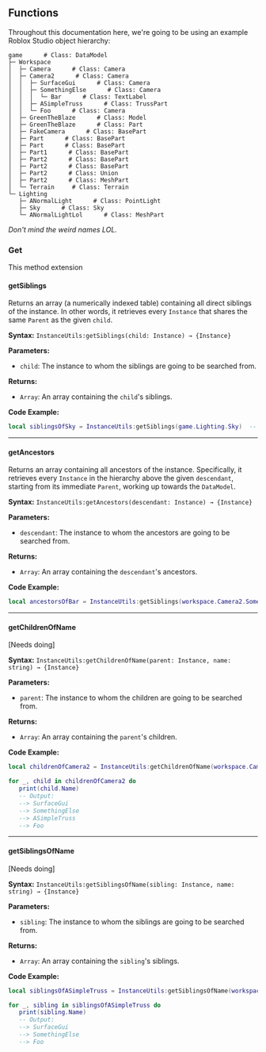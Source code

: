 ## Functions
Throughout this documentation here, we're going to be using an example Roblox Studio object hierarchy:
```
game      # Class: DataModel
├─ Workspace
│  ├─ Camera      # Class: Camera
│  ├─ Camera2      # Class: Camera
│  │  ├─ SurfaceGui      # Class: Camera
│  │  ├─ SomethingElse      # Class: Camera
│  │  │  └─ Bar      # Class: TextLabel
│  │  ├─ ASimpleTruss      # Class: TrussPart
│  │  └─ Foo      # Class: Camera
│  ├─ GreenTheBlaze      # Class: Model
│  ├─ GreenTheBlaze      # Class: Part
│  ├─ FakeCamera      # Class: BasePart
│  ├─ Part      # Class: BasePart
│  ├─ Part      # Class: BasePart
│  ├─ Part1      # Class: BasePart
│  ├─ Part2      # Class: BasePart
│  ├─ Part2      # Class: BasePart
│  ├─ Part2      # Class: Union
│  ├─ Part2      # Class: MeshPart
│  └─ Terrain     # Class: Terrain
└─ Lighting
   ├─ ANormalLight      # Class: PointLight
   ├─ Sky      # Class: Sky
   └─ ANormalLightLol      # Class: MeshPart
```
*Don't mind the weird names LOL.*

### Get
This method extension 

#### getSiblings
Returns an array (a numerically indexed table) containing all direct siblings of the instance. In other words, it retrieves every `Instance` that shares the same `Parent` as the given `child`.

**Syntax:** `InstanceUtils:getSiblings(child: Instance) → {Instance}`

**Parameters:**
* `child`: The instance to whom the siblings are going to be searched from.

**Returns:**
* `Array`: An array containing the `child`'s siblings.

**Code Example:**
```lua
local siblingsOfSky = InstanceUtils:getSiblings(game.Lighting.Sky)  -- Returns: { Lighting.ANormalLight, Lighting.ANormalLightLol }
```

----
#### getAncestors
Returns an array containing all ancestors of the instance. Specifically, it retrieves every `Instance` in the hierarchy above the given `descendant`, starting from its immediate `Parent`, working up towards the `DataModel`.

**Syntax:** `InstanceUtils:getAncestors(descendant: Instance) → {Instance}`

**Parameters:**
* `descendant`: The instance to whom the ancestors are going to be searched from.

**Returns:**
* `Array`: An array containing the `descendant`'s ancestors.

**Code Example:**
```lua
local ancestorsOfBar = InstanceUtils:getSiblings(workspace.Camera2.SomethingElse.Bar)  -- Returns: { workspace.Camera2.SomethingElse, workspace.Camera2, workspace, game }
```

----
#### getChildrenOfName
[Needs doing]

**Syntax:** `InstanceUtils:getChildrenOfName(parent: Instance, name: string) → {Instance}`

**Parameters:**
* `parent`: The instance to whom the children are going to be searched from.

**Returns:**
* `Array`: An array containing the `parent`'s children.

**Code Example:**
```lua
local childrenOfCamera2 = InstanceUtils:getChildrenOfName(workspace.Camera2)  -- Returns: { workspace.Camera2.SurfaceGui, workspace.Camera2.SomethingElse, workspace.Camera2.ASimpleTruss, workspace.Camera2.Foo }

for _, child in childrenOfCamera2 do
   print(child.Name)
   -- Output:
   --> SurfaceGui
   --> SomethingElse
   --> ASimpleTruss
   --> Foo
```
----
#### getSiblingsOfName
[Needs doing]

**Syntax:** `InstanceUtils:getSiblingsOfName(sibling: Instance, name: string) → {Instance}`

**Parameters:**
* `sibling`: The instance to whom the siblings are going to be searched from.

**Returns:**
* `Array`: An array containing the `sibling`'s siblings.

**Code Example:**
```lua
local siblingsOfASimpleTruss = InstanceUtils:getSiblingsOfName(workspace.Camera2.ASimpleTruss)  -- Returns: { workspace.Camera2.SurfaceGui, workspace.Camera2.SomethingElse, workspace.Camera2.Foo }

for _, sibling in siblingsOfASimpleTruss do
   print(sibling.Name)
   -- Output:
   --> SurfaceGui
   --> SomethingElse
   --> Foo
```
